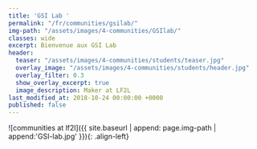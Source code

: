 ```yaml
---
title: 'GSI Lab '
permalink: "/fr/communities/gsilab/"
img-path: "/assets/images/4-communities/GSIlab/"
classes: wide
excerpt: Bienvenue aux GSI Lab
header:
  teaser: "/assets/images/4-communities/students/teaser.jpg"
  overlay_image: "/assets/images/4-communities/students/header.jpg"
  overlay_filter: 0.3
  show_overlay_excerpt: true
  image_description: Maker at LF2L
last_modified_at: 2018-10-24 00:00:00 +0000
published: false
---
```




![communities at lf2l]({{ site.baseurl | append: page.img-path | append:'GSI-lab.jpg' }}){: .align-left}
